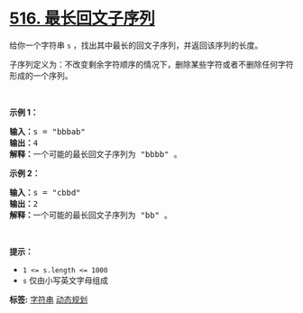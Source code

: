 # [516. 最长回文子序列](https://leetcode.cn/problems/longest-palindromic-subsequence)
<p>给你一个字符串 <code>s</code> ，找出其中最长的回文子序列，并返回该序列的长度。</p>

<p>子序列定义为：不改变剩余字符顺序的情况下，删除某些字符或者不删除任何字符形成的一个序列。</p>

<p> </p>

<p><strong>示例 1：</strong></p>

<pre>
<strong>输入：</strong>s = "bbbab"
<strong>输出：</strong>4
<strong>解释：</strong>一个可能的最长回文子序列为 "bbbb" 。
</pre>

<p><strong>示例 2：</strong></p>

<pre>
<strong>输入：</strong>s = "cbbd"
<strong>输出：</strong>2
<strong>解释：</strong>一个可能的最长回文子序列为 "bb" 。
</pre>

<p> </p>

<p><strong>提示：</strong></p>

<ul>
	<li><code>1 <= s.length <= 1000</code></li>
	<li><code>s</code> 仅由小写英文字母组成</li>
</ul>

**标签:**  [字符串](https://leetcode.cn/tag/string) [动态规划](https://leetcode.cn/tag/dynamic-programming) 
